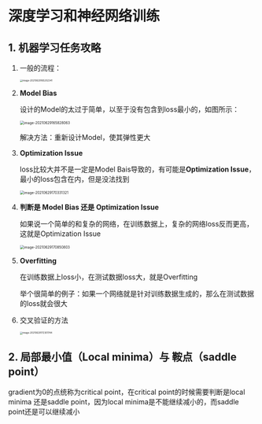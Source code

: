 # 深度学习和神经网络训练



## 1. 机器学习任务攻略



1. 一般的流程：

   

   <img src="https://kinvy-images.oss-cn-beijing.aliyuncs.com/Images/20210629165202.png" alt="image-20210629165202341" style="zoom: 33%;" />

2. **Model Bias**

   设计的Model的太过于简单，以至于没有包含到loss最小的，如图所示：

   <img src="https://kinvy-images.oss-cn-beijing.aliyuncs.com/Images/20210629165828.png" alt="image-20210629165828063" style="zoom:50%;" />

   解决方法：重新设计Model，使其弹性更大





3. **Optimization Issue**

   loss比较大并不是一定是Model Bais导致的，有可能是**Optimization Issue**，最小的loss包含在内，但是没法找到

   <img src="https://kinvy-images.oss-cn-beijing.aliyuncs.com/Images/20210629170331.png" alt="image-20210629170331321" style="zoom:50%;" />

   

4. **判断是 Model Bias 还是 Optimization Issue**

   如果说一个简单的和复杂的网络，在训练数据上，复杂的网络loss反而更高，这就是Optimization Issue

   <img src="https://kinvy-images.oss-cn-beijing.aliyuncs.com/Images/20210629170850.png" alt="image-20210629170850803" style="zoom:50%;" />

5. **Overfitting**

   在训练数据上loss小，在测试数据loss大，就是Overfitting

   举个很简单的例子：如果一个网络就是针对训练数据生成的，那么在测试数据的loss就会很大

   

6. 交叉验证的方法

   <img src="https://kinvy-images.oss-cn-beijing.aliyuncs.com/Images/20210629172301.png" alt="image-20210629172301744" style="zoom: 33%;" />







## 2. 局部最小值（Local minima）与 鞍点（saddle point）

gradient为0的点统称为critical point，在critical point的时候需要判断是local minima 还是saddle point，因为local minima是不能继续减小的，而saddle point还是可以继续减小




















